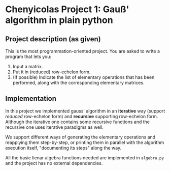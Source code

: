 # Chenyicolas Project 1: Gauß' algorithm in plain python

## Project description (as given)

This is the most programmation-oriented project. You are asked to write a program that lets you:

1. Input a matrix.
2. Put it in (reduced) row-echelon form.
3. (If possible) Indicate the list of elementary operations that has been performed, along with the corresponding elementary matrices.

## Implementation

In this project we implemented gauss' algorithm in an **iterative** way (support _reduced_ row-echelon form) and **recursive**
supporting row-echelon form. Although the iterative one contains some recursive functions and the recursive one
uses iterative paradigms as well.

We support different ways of generating the elementary operations and reapplying them step-by-step, or printing them
in parallel with the algorithm execution itself, "documenting its steps" along the way.

All the basic lienar algebra functions needed are implemented in `algebra.py` and the project has no external
dependencies.

